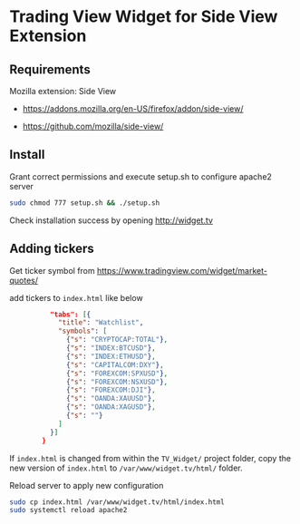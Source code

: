 # Trading View Widget for Side View Extension

## Requirements

Mozilla extension: Side View

* https://addons.mozilla.org/en-US/firefox/addon/side-view/

* https://github.com/mozilla/side-view/


## Install

Grant correct permissions and execute setup.sh to configure apache2 server

```sh
sudo chmod 777 setup.sh && ./setup.sh
```

Check installation success by opening http://widget.tv 

## Adding tickers

Get ticker symbol from https://www.tradingview.com/widget/market-quotes/

add tickers to `index.html` like below

```json
          "tabs": [{
            "title": "Watchlist",
            "symbols": [
              {"s": "CRYPTOCAP:TOTAL"},
              {"s": "INDEX:BTCUSD"},
              {"s": "INDEX:ETHUSD"},
              {"s": "CAPITALCOM:DXY"},
              {"s": "FOREXCOM:SPXUSD"},
              {"s": "FOREXCOM:NSXUSD"},
              {"s": "FOREXCOM:DJI"},
              {"s": "OANDA:XAUUSD"},
              {"s": "OANDA:XAGUSD"},
              {"s": ""}
            ]
          }]
        }
```

If `index.html` is changed from within the `TV_Widget/` project folder, copy the new version of `index.html` to `/var/www/widget.tv/html/` folder.

Reload server to apply new configuration

```sh
sudo cp index.html /var/www/widget.tv/html/index.html
sudo systemctl reload apache2
```